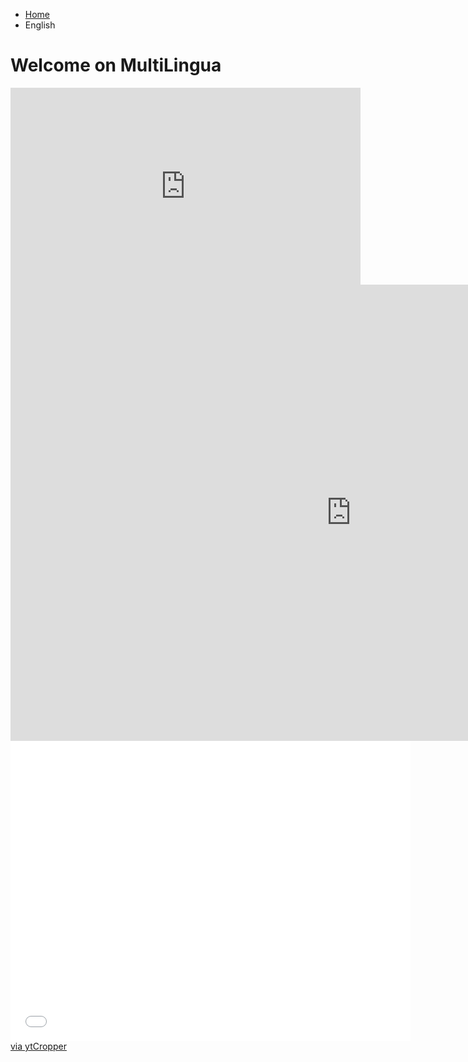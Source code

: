 <ul class="breadcrumb">
  <li><a href="index.html">Home</a></li>
  <li>English</li>
  </ul>

<h1>Welcome on MultiLingua</h1>


 <iframe width="560" height="315" src="https://www.youtube.com/embed/qHdBxYeYTtk?rel=0" frameborder="0" allowfullscreen></iframe>
 
 <iframe src="https://h5p.org/h5p/embed/136148" width="1090" height="730" frameborder="0" allowfullscreen="allowfullscreen"></iframe><script src="https://h5p.org/sites/all/modules/h5p/library/js/h5p-resizer.js" charset="UTF-8"></script>


<iframe width="640" height="480" src="//www.ytcropper.com/embed/895a19e6c4e8db9/loop/noautoplay/" frameborder="0" allowfullscreen></iframe><a href="http://ytcropper.com" target="_blank">via ytCropper</a>
